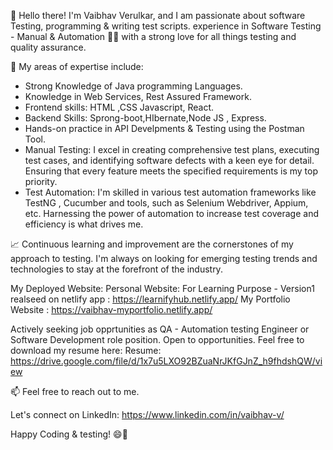 
👋 Hello there! I'm Vaibhav Verulkar, and I am passionate about software Testing, programming & writing test scripts.
experience in Software Testing - Manual & Automation 🕵️‍♂️ with a strong love for all things testing and quality assurance. 

🚀 My areas of expertise include:

- Strong Knowledge of Java programming Languages.
- Knowledge in Web Services, Rest Assured Framework.
- Frontend skills: HTML ,CSS Javascript, React.
- Backend Skills: Sprong-boot,HIbernate,Node JS , Express.
- Hands-on practice in API Develpments & Testing using the Postman Tool.
- Manual Testing: I excel in creating comprehensive test plans, executing test cases, and identifying software defects with a keen eye for detail. Ensuring that every feature meets the specified requirements is my top priority.
- Test Automation: I'm skilled in various test automation frameworks like TestNG , Cucumber and tools, such as Selenium Webdriver, Appium, etc. Harnessing the power of automation to increase test coverage and efficiency is what drives me.

📈 Continuous learning and improvement are the cornerstones of my approach to testing. 
I'm always on looking for emerging testing trends and technologies to stay at the forefront of the industry.

My Deployed Website: 
Personal Website: For Learning Purpose - Version1 realseed on netlify app : https://learnifyhub.netlify.app/
My Portfolio Website : https://vaibhav-myportfolio.netlify.app/

Actively seeking job opprtunities as QA - Automation testing Engineer or Software Development role position. Open to opportunities. 
Feel free to download my resume here:
Resume: https://drive.google.com/file/d/1x7u5LXO92BZuaNrJKfGJnZ_h9fhdshQW/view

📫 Feel free to reach out to me.

Let's connect on LinkedIn: https://www.linkedin.com/in/vaibhav-v/

Happy Coding & testing! 😄🚀
<!---
vaibhavverulkar08/vaibhavverulkar08 is a ✨ special ✨ repository because its `README.md` (this file) appears on your GitHub profile.
You can click the Preview link to take a look at your changes.
--->
